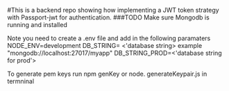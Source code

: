 #This is a backend repo showing how implementing a JWT token strategy with Passport-jwt for authentication.
###TODO
Make sure Mongodb is running and installed

Note you need to create a .env file and add in the following paramaters
NODE_ENV=development
DB_STRING= <'database string> example "mongodb://localhost:27017/myapp"
DB_STRING_PROD=<'database string for prod'>

To generate pem keys run npm genKey or node. generateKeypair.js in termninal
